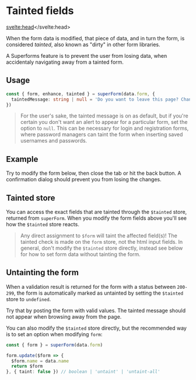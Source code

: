 <script lang="ts">
	import Form from './Form.svelte'
  import Next from '$lib/Next.svelte'
	import SuperDebug from 'sveltekit-superforms/client/SuperDebug.svelte'
  import { concepts } from '$lib/navigation/sections'

	export let data;
</script>

# Tainted fields

<svelte:head><title>Tainted form fields</title></svelte:head>

When the form data is modified, that piece of data, and in turn the form, is considered _tainted_, also known as "dirty" in other form libraries. 

A Superforms feature is to prevent the user from losing data, when accidentaly navigating away from a tainted form.

## Usage

```ts
const { form, enhance, tainted } = superForm(data.form, {
  taintedMessage: string | null = 'Do you want to leave this page? Changes you made may not be saved.'
})
```

> For the user's sake, the tainted message is on as default, but if you're certain you don't want an alert to appear for a particular form, set the option to `null`. This can be necessary for login and registration forms, where password managers can taint the form when inserting saved usernames and passwords.

## Example

Try to modify the form below, then close the tab or hit the back button. A confirmation dialog should prevent you from losing the changes.

<Form {data} />

## Tainted store

You can access the exact fields that are tainted through the `$tainted` store, returned from `superForm`. When you modify the form fields above you'll see how the `$tainted` store reacts.

> Any direct assignment to `$form` will taint the affected field(s)! The tainted check is made on the `form` store, not the html input fields. In general, don't modify the `$tainted` store directly, instead see below for how to set form data without tainting the form.

## Untainting the form

When a validation result is returned for the form with a status between `200-299`, the form is automatically marked as untainted by setting the `$tainted` store to `undefined`.

Try that by posting the form with valid values. The tainted message should not appear when browsing away from the page.

You can also modify the `$tainted` store directly, but the recommended way is to set an option when modifying `form`:

```ts
const { form } = superForm(data.form)

form.update($form => {
  $form.name = data.name
  return $form
}, { taint: false }) // boolean | 'untaint' | 'untaint-all'
```

<Next section={concepts} />
